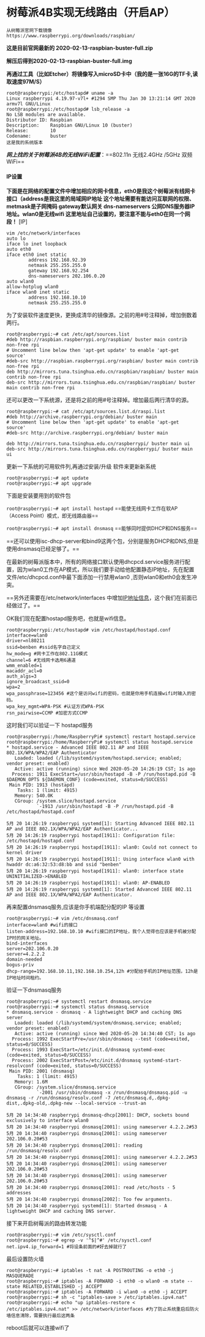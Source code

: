 



# 树莓派4B实现无线路由（开启AP）

```
从树莓派官网下载镜像
https://www.raspberrypi.org/downloads/raspbian/
```

**这是目前官网最新的 2020-02-13-raspbian-buster-full.zip**

**解压后得到2020-02-13-raspbian-buster-full.img**

**再通过工具（比如Etcher）将镜像写入microSD卡中（我的是一张16G的TF卡,读取速度97M/S）**



```
root@raspberrypi:/etc/hostapd# uname -a
Linux raspberrypi 4.19.97-v7l+ #1294 SMP Thu Jan 30 13:21:14 GMT 2020 armv7l GNU/Linux
root@raspberrypi:/etc/hostapd# lsb_release -a
No LSB modules are available.
Distributor ID: Raspbian
Description:    Raspbian GNU/Linux 10 (buster)
Release:        10
Codename:       buster
这是我的系统版本
```

***网上找的关于树莓派4B的无线WiFi配置***：==802.11n 无线2.4GHz /5GHz 双频WiFi==
#### IP设置
**下面是在网络的配置文件中增加相应的网卡信息，eth0是我这个树莓派有线网卡接口（address是我这里的局域网IP地址 这个地址需要有能访问互联网的权限、 metmask是子网掩码 gateway默认网关 dns-nameservers 公网DNS服务器IP 地址。wlan0是无线wifi 这里地址自己设置的，要注意不能与eth0在同一个网段！**
[IP]

```vim /etc/network/interfaces 
vim /etc/network/interfaces
auto lo
iface lo inet loopback
auto eth0
iface eth0 inet static
        address 192.168.92.39
        netmask 255.255.255.0
        gateway 192.168.92.254
        dns-nameservers 202.106.0.20
auto wlan0
allow-hotplug wlan0
iface wlan0 inet static
        address 192.168.10.10
        netmask 255.255.255.0
```

为了安装软件速度更快，更换成清华的镜像源。之前的用#号注释掉，增加倒数着两行。

```
root@raspberrypi:~# cat /etc/apt/sources.list
#deb http://raspbian.raspberrypi.org/raspbian/ buster main contrib non-free rpi
# Uncomment line below then 'apt-get update' to enable 'apt-get source'
#deb-src http://raspbian.raspberrypi.org/raspbian/ buster main contrib non-free rpi
deb http://mirrors.tuna.tsinghua.edu.cn/raspbian/raspbian/ buster main contrib non-free rpi
deb-src http://mirrors.tuna.tsinghua.edu.cn/raspbian/raspbian/ buster main contrib non-free rpi
```

还可以更改一下系统源，还是将之前的用#号注释掉。增加最后两行清华的源。                

```
root@raspberrypi:~# cat /etc/apt/sources.list.d/raspi.list 
#deb http://archive.raspberrypi.org/debian/ buster main
# Uncomment line below then 'apt-get update' to enable 'apt-get source'
#deb-src http://archive.raspberrypi.org/debian/ buster main

deb http://mirrors.tuna.tsinghua.edu.cn/raspberrypi/ buster main ui
deb-src http://mirrors.tuna.tsinghua.edu.cn/raspberrypi/ buster main ui
```



更新一下系统的可用软件列,再通过安装/升级 软件来更新新系统

```
root@raspberrypi:~# apt update 
root@raspberrypi:~# apt upgrade
```

下面是安装要用到的软件包

`root@raspberrypi:~# apt install hostapd` <font size=2>==能使无线网卡工作在软AP（Access Point）模式，即无线路由器==</font>

`root@raspberrypi:~# apt install dnsmasq` <font size=2>==能够同时提供DHCP和DNS服务==</font>

==还可以使用isc-dhcp-server和bind9这两个包，分别是服务DHCP和DNS,但是使用dnsmasq已经足够了。==

在最新的树莓派版本中，所有的网络接口默认使用dhcpcd.service服务进行配置，因为wlan0工作在AP模式，所以我们要手动给他配置静态IP地址，先在配置文件/etc/dhcpcd.conf中最下面添加一行禁用wlan0 ,否则wlan0和eth0会发生冲突。

==另外还需要在/etc/network/interfaces 中增加[IP地址信息](#IP设置)，这个我们在前面已经做过了。==



OK我们现在配置hostapd服务吧，也就是wifi信息。 

```
root@raspberrypi:/etc/hostapd# vim /etc/hostapd/hostapd.conf
interface=wlan0
driver=nl80211
ssid=benben #ssid名字自己定义
hw_mode=g #网卡工作在802.11G模式
channel=6 #无线网卡选用6通道
wmm_enabled=1
macaddr_acl=0
auth_algs=3
ignore_broadcast_ssid=0
wpa=2
wpa_passphrase=123456 #这个是访问wifi的密码，也就是你用手机连接wifi时输入的密码。
wpa_key_mgmt=WPA-PSK #认证方式WPA-PSK
rsn_pairwise=CCMP #加密方式CCMP
```

这时我们可以验证一下 hostapd服务

```
root@raspberrypi:/home/RaspberryPi# systemctl restart hostapd.service
root@raspberrypi:/home/RaspberryPi# systemctl status hostapd.service
* hostapd.service - Advanced IEEE 802.11 AP and IEEE 802.1X/WPA/WPA2/EAP Authenticator
   Loaded: loaded (/lib/systemd/system/hostapd.service; enabled; vendor preset: enabled)
   Active: active (running) since Wed 2020-05-20 14:26:19 CST; 1s ago
  Process: 1911 ExecStart=/usr/sbin/hostapd -B -P /run/hostapd.pid -B $DAEMON_OPTS ${DAEMON_CONF} (code=exited, status=0/SUCCESS)
 Main PID: 1913 (hostapd)
    Tasks: 1 (limit: 4915)
   Memory: 540.0K
   CGroup: /system.slice/hostapd.service
           `-1913 /usr/sbin/hostapd -B -P /run/hostapd.pid -B /etc/hostapd/hostapd.conf

5月 20 14:26:19 raspberrypi systemd[1]: Starting Advanced IEEE 802.11 AP and IEEE 802.1X/WPA/WPA2/EAP Authenticator...
5月 20 14:26:19 raspberrypi hostapd[1911]: Configuration file: /etc/hostapd/hostapd.conf
5月 20 14:26:19 raspberrypi hostapd[1911]: wlan0: Could not connect to kernel driver
5月 20 14:26:19 raspberrypi hostapd[1911]: Using interface wlan0 with hwaddr dc:a6:32:53:d8:bb and ssid "benben"
5月 20 14:26:19 raspberrypi hostapd[1911]: wlan0: interface state UNINITIALIZED->ENABLED
5月 20 14:26:19 raspberrypi hostapd[1911]: wlan0: AP-ENABLED
5月 20 14:26:19 raspberrypi systemd[1]: Started Advanced IEEE 802.11 AP and IEEE 802.1X/WPA/WPA2/EAP Authenticator.
```

再来配置dnsmasq服务,应该是你手机端配分配的IP 等设置

```
root@raspberrypi:~# vim /etc/dnsmasq.conf
interface=wlan0 #wifi的接口
listen-address=192.168.10.10 #wifi接口的IP地址，我个人觉得也应该是手机被分配IP时的网关地址。
bind-interfaces
server=202.106.0.20
server=4.2.2.2
domain-needed
bogus-priv
dhcp-range=192.168.10.11,192.168.10.254,12h #分配给手机的IP地址范围，12h是IP地址时间租约。
```

验证一下dnsmasq服务

```
root@raspberrypi:~# systemctl restart dnsmasq.service
root@raspberrypi:~# systemctl status dnsmasq.service
* dnsmasq.service - dnsmasq - A lightweight DHCP and caching DNS server
   Loaded: loaded (/lib/systemd/system/dnsmasq.service; enabled; vendor preset: enabled)
   Active: active (running) since Wed 2020-05-20 14:34:40 CST; 1s ago
  Process: 1992 ExecStartPre=/usr/sbin/dnsmasq --test (code=exited, status=0/SUCCESS)
  Process: 1993 ExecStart=/etc/init.d/dnsmasq systemd-exec (code=exited, status=0/SUCCESS)
  Process: 2002 ExecStartPost=/etc/init.d/dnsmasq systemd-start-resolvconf (code=exited, status=0/SUCCESS)
 Main PID: 2001 (dnsmasq)
    Tasks: 1 (limit: 4915)
   Memory: 1.6M
   CGroup: /system.slice/dnsmasq.service
           `-2001 /usr/sbin/dnsmasq -x /run/dnsmasq/dnsmasq.pid -u dnsmasq -r /run/dnsmasq/resolv.conf -7 /etc/dnsmasq.d,.dpkg-dist,.dpkg-old,.dpkg-new --local-service --trust-an

5月 20 14:34:40 raspberrypi dnsmasq-dhcp[2001]: DHCP, sockets bound exclusively to interface wlan0
5月 20 14:34:40 raspberrypi dnsmasq[2001]: using nameserver 4.2.2.2#53
5月 20 14:34:40 raspberrypi dnsmasq[2001]: using nameserver 202.106.0.20#53
5月 20 14:34:40 raspberrypi dnsmasq[2001]: reading /run/dnsmasq/resolv.conf
5月 20 14:34:40 raspberrypi dnsmasq[2001]: using nameserver 4.2.2.2#53
5月 20 14:34:40 raspberrypi dnsmasq[2001]: using nameserver 202.106.0.20#53
5月 20 14:34:40 raspberrypi dnsmasq[2001]: using nameserver 202.106.0.20#53
5月 20 14:34:40 raspberrypi dnsmasq[2001]: read /etc/hosts - 5 addresses
5月 20 14:34:40 raspberrypi dnsmasq[2002]: Too few arguments.
5月 20 14:34:40 raspberrypi systemd[1]: Started dnsmasq - A lightweight DHCP and caching DNS server.

```

接下来开启树莓派的路由转发功能

```
root@raspberrypi:~# vim /etc/sysctl.conf
root@raspberrypi:~# egrep -v '^$|^#' /etc/sysctl.conf
net.ipv4.ip_forward=1 #将设条前面的#好去掉就行了
```

最后设置防火墙

```
root@raspberrypi:~# iptables -t nat -A POSTROUTING -o eth0 -j MASQUERADE
root@raspberrypi:~# iptables -A FORWARD -i eth0 -o wlan0 -m state --state RELATED,ESTABLISHED -j ACCEPT
root@raspberrypi:~# iptables -A FORWARD -i wlan0 -o eth0 -j ACCEPT
root@raspberrypi:~# sh -c "iptables-save > /etc/iptables.ipv4.nat"
root@raspberrypi:~# echo "up iptables-restore < /etc/iptables.ipv4.nat" >> /etc/network/interfaces #为了防止系统重启后防火墙信息清除，需要执行最后这两条
```

reboot后就可以连接wifi了
